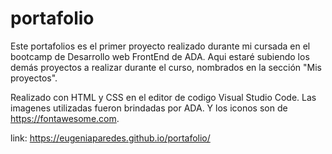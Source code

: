 # portafolio

Este portafolios es el primer proyecto realizado durante mi cursada en el bootcamp de Desarrollo web FrontEnd de ADA. Aqui estaré subiendo los demás proyectos a realizar durante el curso, nombrados en la sección "Mis proyectos".

Realizado con HTML y CSS en el editor de codigo Visual Studio Code.
Las imagenes utilizadas fueron brindadas por ADA. Y los iconos son de https://fontawesome.com.

link: https://eugeniaparedes.github.io/portafolio/
